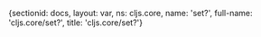 {sectionid: docs, layout: var, ns: cljs.core, name: 'set?', full-name: 'cljs.core/set?',
  title: 'cljs.core/set?'}
